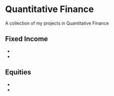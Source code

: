 # Quantitative Finance
A collection of my projects in Quantitative Finance


Fixed Income
-
-
-

Equities
-
-
-
